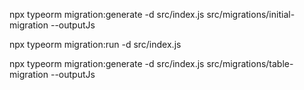 npx typeorm migration:generate -d src/index.js src/migrations/initial-migration --outputJs

npx typeorm migration:run -d src/index.js


npx typeorm migration:generate -d src/index.js src/migrations/table-migration --outputJs


